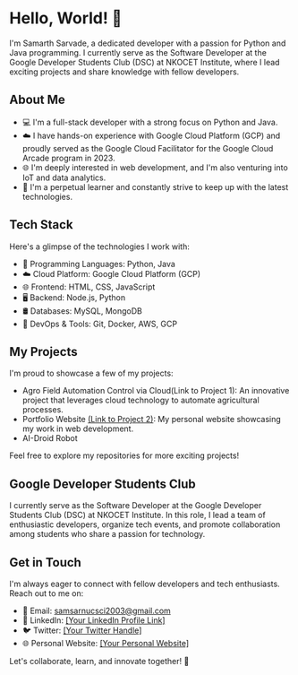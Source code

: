 # Hello, World! 👋

I'm Samarth Sarvade, a dedicated developer with a passion for Python and Java programming. I currently serve as the Software Developer at the Google Developer Students Club (DSC) at NKOCET Institute, where I lead exciting projects and share knowledge with fellow developers.

## About Me

- 💻 I'm a full-stack developer with a strong focus on Python and Java.
- ☁️ I have hands-on experience with Google Cloud Platform (GCP) and proudly served as the Google Cloud Facilitator for the Google Cloud Arcade program in 2023.
- 🌐 I'm deeply interested in web development, and I'm also venturing into IoT and data analytics.
- 🌱 I'm a perpetual learner and constantly strive to keep up with the latest technologies.

## Tech Stack

Here's a glimpse of the technologies I work with:

- 🐍 Programming Languages: Python, Java
- ☁️ Cloud Platform: Google Cloud Platform (GCP)
- 🌐 Frontend: HTML, CSS, JavaScript
- 🖥️ Backend: Node.js, Python
- 🛢️ Databases: MySQL, MongoDB
- 🚀 DevOps & Tools: Git, Docker, AWS, GCP

## My Projects

I'm proud to showcase a few of my projects:

- Agro Field Automation Control via Cloud(Link to Project 1): An innovative project that leverages cloud technology to automate agricultural processes.
- Portfolio Website [(Link to Project 2)](https://samarth-sarvade.pages.dev/): My personal website showcasing my work in web development.
- AI-Droid Robot

Feel free to explore my repositories for more exciting projects!

## Google Developer Students Club

I currently serve as the Software Developer at the Google Developer Students Club (DSC) at NKOCET Institute. In this role, I lead a team of enthusiastic developers, organize tech events, and promote collaboration among students who share a passion for technology.

## Get in Touch

I'm always eager to connect with fellow developers and tech enthusiasts. Reach out to me on:

- 📧 Email: samsarnucsci2003@gmail.com
- 💬 LinkedIn: [[Your LinkedIn Profile Link]](https://www.linkedin.com/in/samarth-sarvade-73963a233/)
- 🐦 Twitter: [[Your Twitter Handle]](https://twitter.com/SamarthSarvade)
- 🌐 Personal Website: [[Your Personal Website]](https://samarth-sarvade.pages.dev/)

Let's collaborate, learn, and innovate together! 🚀
